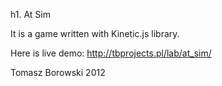 h1. At Sim

It is a game written with Kinetic.js library.

Here is live demo: http://tbprojects.pl/lab/at_sim/

Tomasz Borowski 2012
